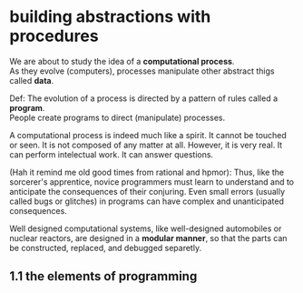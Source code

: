 # building abstractions with procedures
We are about to study the idea of a **computational process**.  
As they evolve (computers), processes manipulate other abstract thigs called **data**.  

Def: The evolution of a process is directed by a pattern of rules called a **program**.  
People create programs to direct (manipulate) processes.  

A computational process is indeed much like a spirit. It cannot be touched or seen. It is not composed of any matter at all. However, it is very real. It can perform intelectual work. It can answer questions.  

(Hah it remind me old good times from rational and hpmor):
Thus, like the sorcerer's apprentice, novice programmers must learn to understand and to anticipate the consequences of their conjuring. Even small errors (usually called bugs or glitches) in programs can have complex and unanticipated consequences.  

Well designed computational systems, like well-designed automobiles or nuclear reactors, are designed in a **modular manner**, so that the parts can be constructed, replaced, and debugged separetly.  

## 1.1 the elements of programming
